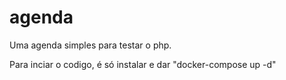# agenda
Uma agenda simples para testar o php.

Para inciar o codigo, é só instalar e dar "docker-compose up -d"
